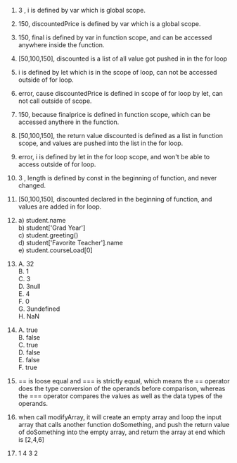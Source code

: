 1. 3 , i is defined by var which is global scope.
2. 150, discountedPrice is defined by var which is a global scope.
3. 150, final is defined by var in function scope, and can be accessed anywhere inside the function.
4. [50,100,150], discounted is a list of all value got pushed in in the for loop
5. i is defined by let which is in the scope of loop, can not be accessed outside of for loop.
6. error, cause discountedPrice is defined in scope of for loop by let, can not call outside of scope.
7. 150, because finalprice is defined in function scope, which can be accessed anythere in the function.  
8. [50,100,150], the return value discounted is defined as a list in function scope, and values are pushed into the list in the for loop.
9. error, i is defined by let in the for loop scope, and won't be able to access outside of for loop.
10. 3 , length is defined by const in the beginning of function, and never changed.
11. [50,100,150], discounted declared in the beginning of function, and values are added in for loop.  
12. a) student.name <br/>
    b) student['Grad Year'] <br/>
    c) student.greeting() <br/>
    d) student['Favorite Teacher'].name <br/>
    e) student.courseLoad[0] <br/>
13. A. 32 <br/>
    B. 1 <br/>
    C. 3 <br/>
    D. 3null <br/>
    E. 4 <br/>
    F. 0 <br/>
    G. 3undefined <br/>
    H. NaN <br/>
14. A. true  <br/>
    B. false <br/>
    C. true <br/>
    D. false <br/>
    E. false <br/>
    F. true <br/>
15. == is loose equal and === is strictly equal, which means the == operator does the type conversion of the operands before comparison, whereas the === operator compares the values as well as the data types of the operands.
17. when call modifyArray, it will create an empty array and loop the input array that calls another function doSomething, and push the return value of doSomething into the empty array, and return the array at end which is [2,4,6]

19. 1 4 3 2


